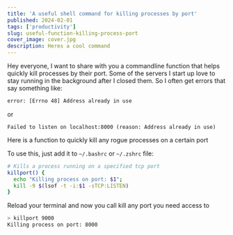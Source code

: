 ```yaml
---
title: 'A useful shell command for killing processes by port'
published: 2024-02-01
tags: ['productivity']
slug: useful-function-killing-process-port
cover_image: cover.jpg
description: Heres a cool command
---
```


Hey everyone, I want to share with you a commandline function that helps quickly kill processes by their port. Some of the servers I start up love to stay running in the background after I closed them. So I often get errors that say something like:

```bash
error: [Errno 48] Address already in use
```

or 

```
Failed to listen on localhost:8000 (reason: Address already in use)
```


Here is a function to quickly kill any rogue processes on a certain port


To use this, just add it to `~/.bashrc` or `~/.zshrc` file:

```bash
# Kills a process running on a specified tcp port
killport() {
  echo "Killing process on port: $1";
  kill -9 $(lsof -t -i:$1 -sTCP:LISTEN)
}
```
Reload your terminal and now you call kill any port you need access to

```bash
> killport 9000
Killing process on port: 8000
```

